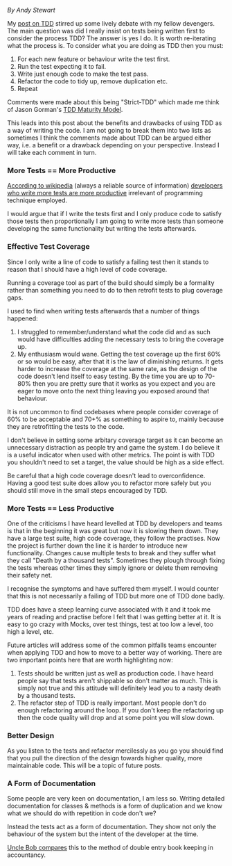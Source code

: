 *By Andy Stewart*

My [post on TDD](http://thedevengers.com/what-is-tdd/) stirred up some lively debate with my fellow devengers. The main question was did I really insist on tests being written first to consider the process TDD? The answer is yes I do. It is worth re-iterating what the process is. To consider what you are doing as TDD then you must:

1. For each new feature or behaviour write the test first.
1. Run the test expecting it to fail.
1. Write just enough code to make the test pass.
1. Refactor the code to tidy up, remove duplication etc.
1. Repeat

Comments were made about this being "Strict-TDD" which made me think of Jason Gorman's [TDD Maturity Model](http://codemanship.co.uk/parlezuml/blog/?postid=1066). 

This leads into this post about the benefits and drawbacks of using TDD as a way of writing the code. I am not going to break them into two lists as sometimes I think the comments made about TDD can be argued either way, i.e. a benefit or a drawback depending on your perspective. Instead I will take each comment in turn.

### More Tests == More Productive

[According to wikipedia](http://en.wikipedia.org/wiki/Test-driven_development#Benefits) (always a reliable source of information) [developers who write more tests are more productive](http://nparc.cisti-icist.nrc-cnrc.gc.ca/npsi/ctrl?action=shwart&index=an&req=5763742&lang=en) irrelevant of programming technique employed. 

I would argue that if I write the tests first and I only produce code to satisfy those tests then proportionally I am going to write more tests than someone developing the same functionality but writing the tests afterwards. 


### Effective Test Coverage

Since I only write a line of code to satisfy a failing test then it stands to reason that I should have a high level of code coverage. 

Running a coverage tool as part of the build should simply be a formality rather than something you need to do to then retrofit tests to plug coverage gaps.

I used to find when writing tests afterwards that a number of things happened:

1. I struggled to remember/understand what the code did and as such would have difficulties adding the necessary tests to bring the coverage up.
1. My enthusiasm would wane. Getting the test coverage up the first 60% or so would be easy, after that it is the law of diminishing returns. It gets harder to increase the coverage at the same rate, as the design of the code doesn't lend itself to easy testing. By the time you are up to 70-80% then you are pretty sure that it works as you expect and you are eager to move onto the next thing leaving you exposed around that behaviour.

It is not uncommon to find codebases where people consider coverage of 60% to be acceptable and 70+% as something to aspire to, mainly because they are retrofitting the tests to the code. 

I don't believe in setting some arbitary coverage target as it can become an unnecessary distraction as people try and game the system. I do believe it is a useful indicator when used with other metrics. The point is with TDD you shouldn't need to set a target, the value should be high as a side effect.

Be careful that a high code coverage doesn't lead to overconfidence. Having a good test suite does allow you to refactor more safely but you should still move in the small steps encouraged by TDD.

### More Tests == Less Productive

One of the criticisms I have heard levelled at TDD by developers and teams is that in the beginning it was great but now it is slowing them down. They have a large test suite, high code coverage, they follow the practises. Now the project is further down the line it is harder to introduce new functionality. Changes cause multiple tests to break and they suffer what they call "Death by a thousand tests". Sometimes they plough through fixing the tests whereas other times they simply ignore or delete them removing their safety net.

I recognise the symptoms and have suffered them myself. I would counter that this is not necessarily a failing of TDD but more one of TDD done badly. 

TDD does have a steep learning curve associated with it and it took me years of reading and practise before I felt that I was getting better at it. It is easy to go crazy with Mocks, over test things, test at too low a level, too high a level, etc. 

Future articles will address some of the common pitfalls teams encounter when applying TDD and how to move to a better way of working. There are two important points here that are worth highlighting now:

1. Tests should be written just as well as production code. I have heard people say that tests aren't shippable so don't matter as much. This is simply not true and this attitude will definitely lead you to a nasty death by a thousand tests. 
1. The refactor step of TDD is really important. Most people don't do enough refactoring around the loop. If you don't keep the refactoring up then the code quality will drop and at some point you will slow down.

### Better Design
As you listen to the tests and refactor mercilessly as you go you should find that you pull the direction of the design towards higher quality, more maintainable code. This will be a topic of future posts.
### A Form of Documentation
Some people are very keen on documentation, I am less so. Writing detailed documentation for classes & methods is a form of duplication and we know what we should do with repetition in code don't we? 

Instead the tests act as a form of documentation. They show not only the behaviour of the system but the intent of the developer at the time. 

[Uncle Bob compares](http://unhandled-exceptions.com/blog/index.php/2009/02/15/uncle-bob-tdd-as-double-entry-bookkeeping/) this to the method of double entry book keeping in accountancy.